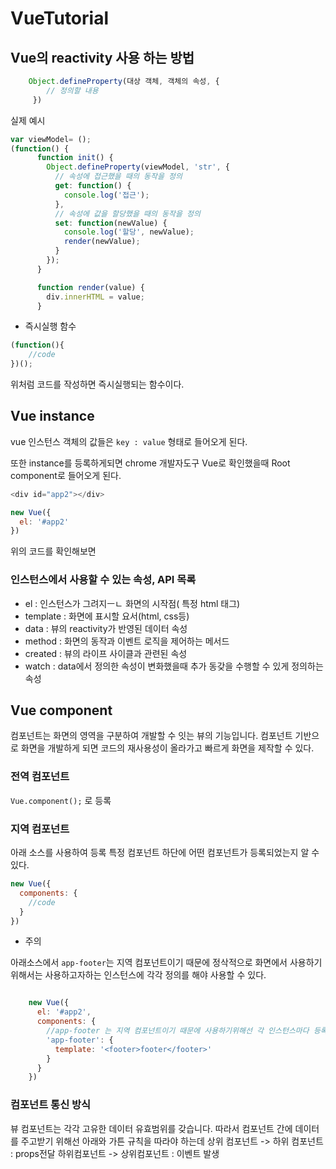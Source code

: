 # VueTutorial

## Vue의 reactivity 사용 하는 방법
```javascript
    Object.defineProperty(대상 객체, 객체의 속성, {
        // 정의할 내용
     })
 ```


실제 예시 
```javascript
var viewModel= ();
(function() {
      function init() {
        Object.defineProperty(viewModel, 'str', {
          // 속성에 접근했을 때의 동작을 정의
          get: function() {
            console.log('접근');
          },
          // 속성에 값을 할당했을 때의 동작을 정의
          set: function(newValue) {
            console.log('할당', newValue);
            render(newValue);
          }
        });
      }

      function render(value) {
        div.innerHTML = value;
      }

```

- 즉시실행 함수 
```javascript
(function(){
    //code
})();
```
위처럼 코드를 작성하면 즉시실행되는 함수이다. 

## Vue instance

vue 인스턴스 객체의 값들은 `key : value` 형태로 들어오게 된다.

또한 instance를 등록하게되면 chrome 개발자도구 Vue로 확인했을때 Root component로 들어오게 된다.

```javascript
<div id="app2"></div>

new Vue({
  el: '#app2'
})

```
위의 코드를 확인해보면

### 인스턴스에서 사용할 수 있는 속성, API 목록
- el : 인스턴스가 그려지ㅡㄴ 화면의 시작점( 특정 html 태그)
- template : 화면에 표시할 요서(html, css등) 
- data : 뷰의 reactivity가 반영된 데이터 속성
- method : 화면의 동작과 이벤트 로직을 제어하는 메서드 
- created : 뷰의 라이프 사이클과 관련된 속성 
- watch : data에서 정의한 속성이 변화했을때 추가 동갖을 수행할 수 있게 정의하는 속성

## Vue component
컴포넌트는 화면의 영역을 구분하여 개발할 수 잇는 뷰의 기능입니다. 컴포넌트 기반으로 화면을 개발하게 되면 코드의 재사용성이 올라가고 빠르게 화면을 제작할 수 있다.

### 전역 컴포넌트
`Vue.component();` 로 등록 


### 지역 컴포넌트 
아래 소스를 사용하여 등록 
특정 컴포넌트 하단에 어떤 컴포넌트가 등록되었는지 알 수 있다.
```javascript
new Vue({
  components: {
    //code
  }
})
```
- 주의

아래소스에서 `app-footer`는 지역 컴포넌트이기 때문에 정삭적으로 화면에서 사용하기 위해서는 사용하고자하는 인스턴스에 각각 정의를 해야 사용할 수 있다.

```javascript

    new Vue({
      el: '#app2',
      components: {
        //app-footer 는 지역 컴포넌트이기 때문에 사용하기위해선 각 인스턴스마다 등록해줘야 하는 번거로움이 있다. 주의!
        'app-footer': {
          template: '<footer>footer</footer>'
        }
      }
    })
```
### 컴포넌트 통신 방식
뷰 컴포넌트는 각각 고유한 데이터 유효범위를 갖습니다. 따라서 컴포넌트 간에 데이터를 주고받기 위해선 아래와 가튼 규칙을 따라야 하는데 
상위 컴포넌트 -> 하위 컴포넌트 : props전달
하위컴포넌트 -> 상위컴포넌트 : 이벤트 발생

